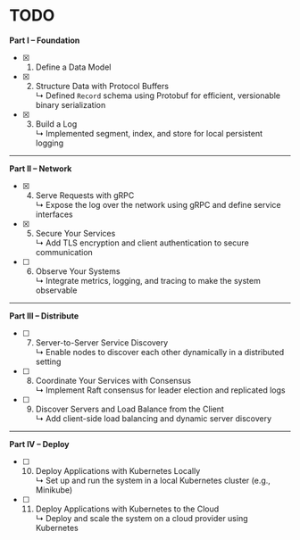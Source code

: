 # TODO

**Part I – Foundation**

- [x] 1. Define a Data Model
- [x] 2. Structure Data with Protocol Buffers  
     ↳ Defined `Record` schema using Protobuf for efficient, versionable binary serialization
- [x] 3. Build a Log  
     ↳ Implemented segment, index, and store for local persistent logging

---

**Part II – Network**

- [x] 4. Serve Requests with gRPC  
     ↳ Expose the log over the network using gRPC and define service interfaces
- [x] 5. Secure Your Services  
     ↳ Add TLS encryption and client authentication to secure communication
- [ ] 6. Observe Your Systems  
     ↳ Integrate metrics, logging, and tracing to make the system observable

---

**Part III – Distribute**

- [ ] 7. Server-to-Server Service Discovery  
     ↳ Enable nodes to discover each other dynamically in a distributed setting
- [ ] 8. Coordinate Your Services with Consensus  
     ↳ Implement Raft consensus for leader election and replicated logs
- [ ] 9. Discover Servers and Load Balance from the Client  
     ↳ Add client-side load balancing and dynamic server discovery

---

**Part IV – Deploy**

- [ ] 10. Deploy Applications with Kubernetes Locally  
      ↳ Set up and run the system in a local Kubernetes cluster (e.g., Minikube)
- [ ] 11. Deploy Applications with Kubernetes to the Cloud  
      ↳ Deploy and scale the system on a cloud provider using Kubernetes
